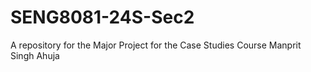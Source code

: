 # SENG8081-24S-Sec2
A repository for the Major Project for the Case Studies Course 
Manprit Singh Ahuja 
